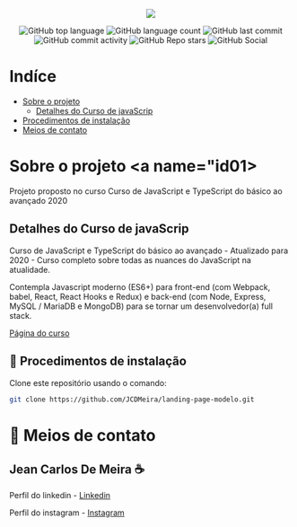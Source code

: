 <p  align="center"><img src="./apresentacao/logo.jpg" align="center"></img></p>

<p align="center">
<img alt="GitHub top language" src="https://img.shields.io/github/languages/top/JCDMeira/landing-page-modelo">
<img alt="GitHub language count" src="https://img.shields.io/github/languages/count/JCDMeira/landing-page-modelo">
<img alt="GitHub last commit" src="https://img.shields.io/github/last-commit/JCDMeira/landing-page-modelo">
<img alt="GitHub commit activity" src="https://img.shields.io/github/commit-activity/m/JCDMeira/landing-page-modelo">
<img alt="GitHub Repo stars" src="https://img.shields.io/github/stars/JCDMeira/landing-page-modelo?style=social">  <image alt="GitHub Social"  
  src="https://img.shields.io/github/watchers/JCDMeira/landing-page-modelo?style=social" 
  />
</p>

# Indíce 

- [Sobre o projeto](#id01)
  - [Detalhes do Curso de javaScrip](#id02)
- [Procedimentos de instalação](#id03)
- [Meios de contato](#id06)

# Sobre o projeto <a name="id01></a>

Projeto proposto no curso Curso de JavaScript e TypeScript do básico ao avançado 2020

## Detalhes do Curso de javaScrip <a name="id02"></a>
Curso de JavaScript e TypeScript do básico ao avançado - Atualizado para 2020 -  Curso  completo sobre todas as nuances do JavaScript na atualidade.

Contempla Javascript moderno (ES6+) para front-end (com Webpack, babel, React, React Hooks e Redux) e back-end (com Node, Express, MySQL / MariaDB e MongoDB) para se tornar um desenvolvedor(a) full stack.

[Página do curso](https://www.udemy.com/course/curso-de-javascript-moderno-do-basico-ao-avancado/)

## 📝 Procedimentos de instalação <a name="id03"></a>

Clone este repositório usando o comando:
```bash
git clone https://github.com/JCDMeira/landing-page-modelo.git
``` 

# :iphone: Meios de contato <a name="id06"></a>
## Jean Carlos De Meira :coffee:

Perfil do linkedin - [Linkedin](https://www.linkedin.com/in/jean-carlos-de-meira-00593816a/)

Perfil do instagram - [Instagram](https://www.instagram.com/jean.meira10/?hl=pt-br)